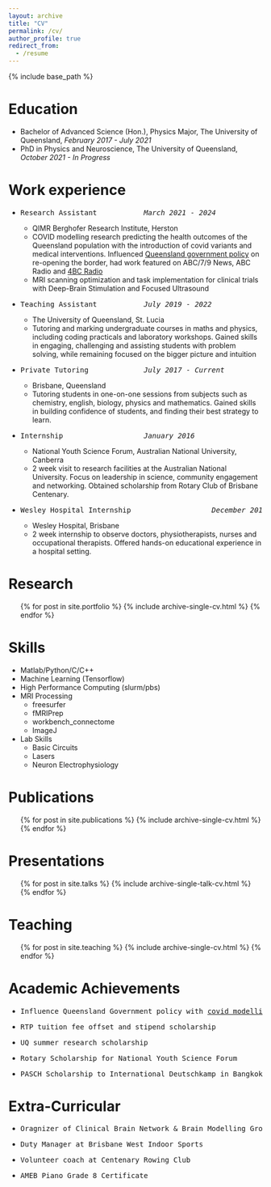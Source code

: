 ```yaml
---
layout: archive
title: "CV"
permalink: /cv/
author_profile: true
redirect_from:
  - /resume
---
```


{% include base_path %}

Education
======
* Bachelor of Advanced Science (Hon.), Physics Major, The University of Queensland, *February 2017 - July 2021*
* PhD in Physics and Neuroscience, The University of Queensland, *October 2021 - In Progress*                           

Work experience
======
* <pre>Research Assistant           <i>March 2021 - 2024</i></pre>
  * QIMR Berghofer Research Institute, Herston
  * COVID modelling research predicting the health outcomes of the Queensland population with the introduction of covid variants and medical interventions. Influenced [Queensland government policy](qimr-berghofer-modelling-covid-in-qld-report.pdf) on re-opening the border, had work featured on ABC/7/9 News, ABC Radio and [4BC Radio](https://www.4bc.com.au/hundreds-of-queenslanders-could-die-as-state-reopens-borders-modelling-predicts/)
  * MRI scanning optimization and task implementation for clinical trials with Deep-Brain Stimulation and Focused Ultrasound

* <pre>Teaching Assistant           <i>July 2019 - 2022</i></pre>
  * The University of Queensland, St. Lucia 
  * Tutoring and marking undergraduate courses in maths and physics, including coding practicals and laboratory workshops. Gained skills in engaging, challenging and assisting students with problem solving, while remaining focused on the bigger picture and intuition


* <pre>Private Tutoring             <i>July 2017 - Current</i></pre>                                                                   
  * Brisbane, Queensland
  * Tutoring students in one-on-one sessions from subjects such as chemistry, english, biology, physics and mathematics. Gained skills in building confidence of students, and finding their best strategy to learn.

* <pre>Internship                   <i>January 2016</i></pre>
  * National Youth Science Forum, Australian National University, Canberra
  * 2 week visit to research facilities at the Australian National University. Focus on leadership in science, community engagement and networking. Obtained scholarship from Rotary Club of Brisbane Centenary.


* <pre>Wesley Hospital Internship                   <i>December 2015</i></pre>
  * Wesley Hospital, Brisbane
  * 2 week internship to observe doctors, physiotherapists, nurses and occupational therapists. Offered hands-on educational experience in a hospital setting.
  
Research
======
  <ul>{% for post in site.portfolio %}
    {% include archive-single-cv.html %}
  {% endfor %}</ul>

Skills
======
* Matlab/Python/C/C++
* Machine Learning (Tensorflow)
* High Performance Computing (slurm/pbs)
* MRI Processing
  * freesurfer
  * fMRIPrep
  * workbench_connectome
  * ImageJ
* Lab Skills
  * Basic Circuits 
  * Lasers
  * Neuron Electrophysiology 

Publications
======
  <ul>{% for post in site.publications %}
    {% include archive-single-cv.html %}
  {% endfor %}</ul>
  
Presentations
======
  <ul>{% for post in site.talks %}
    {% include archive-single-talk-cv.html %}
  {% endfor %}</ul>
  
Teaching
======
  <ul>{% for post in site.teaching %}
    {% include archive-single-cv.html %}
  {% endfor %}</ul>
  
Academic Achievements
======
* <pre>Influence Queensland Government policy with <a href="https://www.covid19.qld.gov.au/__data/assets/pdf_file/0030/216939/qimr-berghofer-modelling-covid-in-qld-report.pdf">covid modelling</a>        <i>2021</i></pre>                                       
* <pre>RTP tuition fee offset and stipend scholarship                     <i>2021</i></pre>                                   
* <pre>UQ summer research scholarship                                     <i>2019</i></pre>                                                       
* <pre>Rotary Scholarship for National Youth Science Forum                <i>2016</i></pre>                                 
* <pre>PASCH Scholarship to International Deutschkamp in Bangkok          <i>2015</i></pre>                         

Extra-Curricular
======
* <pre>Oragnizer of Clinical Brain Network & Brain Modelling Group Teaching Sessions  <i>2021 - 2023</i></pre> 
* <pre>Duty Manager at Brisbane West Indoor Sports                                    <i>2019 - 2022</i></pre>
* <pre>Volunteer coach at Centenary Rowing Club                                       <i>2019 - 2020</i></pre>
* <pre>AMEB Piano Grade 8 Certificate                                                 <i>2017</i></pre>
